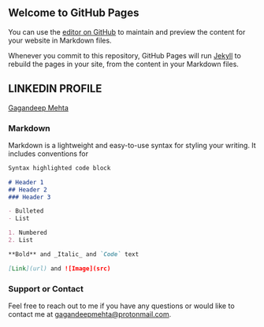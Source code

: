 ## Welcome to GitHub Pages

You can use the [editor on GitHub](https://github.com/gagan-mehta/gagan-mehta.github.io/edit/main/README.md) to maintain and preview the content for your website in Markdown files.

Whenever you commit to this repository, GitHub Pages will run [Jekyll](https://jekyllrb.com/) to rebuild the pages in your site, from the content in your Markdown files.

## LINKEDIN PROFILE

[Gagandeep Mehta](http://linkedin.com/in/gagandeepmehta)



### Markdown

Markdown is a lightweight and easy-to-use syntax for styling your writing. It includes conventions for

```markdown
Syntax highlighted code block

# Header 1
## Header 2
### Header 3

- Bulleted
- List

1. Numbered
2. List

**Bold** and _Italic_ and `Code` text

[Link](url) and ![Image](src)
```

<!--For more details see [GitHub Flavored Markdown](https://guides.github.com/features/mastering-markdown/). -->

<!-- ### Jekyll Themes
Your Pages site will use the layout and styles from the Jekyll theme you have selected in your [repository settings](https://github.com/gagan-mehta/gagan-mehta.github.io/settings/pages). The name of this theme is saved in the Jekyll `_config.yml` configuration file. -->

### Support or Contact

Feel free to reach out to me if you have any questions or would like to contact me at gagandeepmehta@protonmail.com.

<!-- Having trouble with Pages? Check out our [documentation](https://docs.github.com/categories/github-pages-basics/) or [contact support](https://support.github.com/contact) and we’ll help you sort it out. -->
